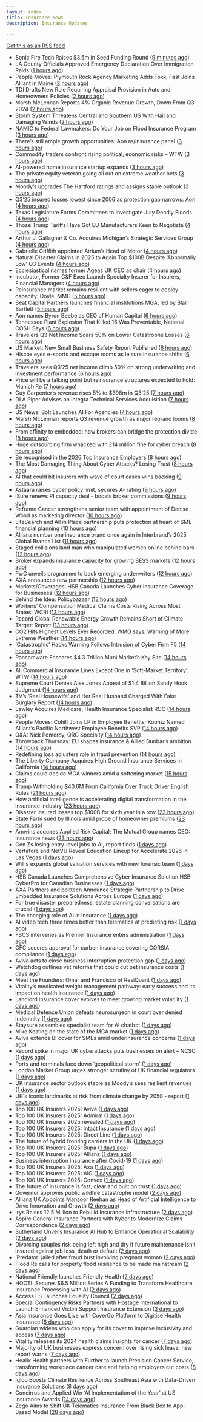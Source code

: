 ```yaml
---
layout: index
title: Insurance News
description: Insurance Updates

---
```


[Get this as an RSS feed](/insurance.rss)

<!-- news_marker starts -->
- Sonic Fire Tech Raises $3.5m in Seed Funding Round ([9 minutes ago](https://insurance-edge.net/2025/10/16/sonic-fire-tech-raises-3-5m-in-seed-funding-round/))
- LA County Officials Approved Emergency Declaration Over Immigration Raids ([1 hours ago](https://www.insurancejournal.com/news/west/2025/10/16/844076.htm))
- People Moves: Plymouth Rock Agency Marketing Adds Foxx; Fast Joins Alliant in Maine ([2 hours ago](https://www.insurancejournal.com/news/east/2025/10/16/843274.htm))
- TDI Drafts New Rule Requiring Appraisal Provision in Auto and Homeowners Policies ([2 hours ago](https://www.insurancejournal.com/news/southcentral/2025/10/16/844015.htm))
- Marsh McLennan Reports 4% Organic Revenue Growth, Down From Q3 2024 ([2 hours ago](https://www.insurancejournal.com/news/international/2025/10/16/844036.htm))
- Storm System Threatens Central and Southern US With Hail and Damaging Winds ([2 hours ago](https://www.insurancejournal.com/news/southcentral/2025/10/16/844024.htm))
- NAMIC to Federal Lawmakers: Do Your Job on Flood Insurance Program ([3 hours ago](https://www.insurancejournal.com/news/national/2025/10/16/843952.htm))
- There’s still ample growth opportunities: Aon re/insurance panel ([3 hours ago](https://www.reinsurancene.ws/theres-still-ample-growth-opportunities-aon-re-insurance-panel/))
- Commodity traders confront rising political, economic risks – WTW ([3 hours ago](https://www.insurancebusinessmag.com/uk/news/breaking-news/commodity-traders-confront-rising-political-economic-risks--wtw-553288.aspx))
- AI-powered home insurance startup expands ([3 hours ago](https://www.dig-in.com/articles/ai-powered-home-insurance-startup-expands))
- The private equity veteran going all out on extreme weather bets ([3 hours ago](https://www.dig-in.com/articles/the-private-equity-veteran-going-all-out-on-extreme-weather-bets))
- Moody’s upgrades The Hartford ratings and assigns stable outlook ([3 hours ago](https://www.reinsurancene.ws/moodys-upgrades-the-hartford-ratings-and-assigns-stable-outlook/))
- Q3’25 insured losses lowest since 2006 as protection gap narrows: Aon ([4 hours ago](https://www.reinsurancene.ws/q325-insured-losses-lowest-since-2006-as-protection-gap-narrows-aon/))
- Texas Legislature Forms Committees to Investigate July Deadly Floods ([4 hours ago](https://www.insurancejournal.com/news/southcentral/2025/10/16/843948.htm))
- Those Trump Tariffs Have Got EU Manufacturers Keen to Negotiate ([4 hours ago](https://insurance-edge.net/2025/10/16/those-trump-tariffs-have-got-eu-manufacturers-keen-to-negotiate/))
- Arthur J. Gallagher & Co. Acquires Michigan’s Strategic Services Group ([4 hours ago](https://www.insurancejournal.com/news/midwest/2025/10/16/843945.htm))
- Gabrielle Griffith appointed Atrium’s Head of Motor ([4 hours ago](https://www.reinsurancene.ws/gabrielle-griffith-appointed-atriums-head-of-motor/))
- Natural Disaster Claims in 2025 to Again Top $100B Despite ‘Abnormally Low’ Q3 Events ([4 hours ago](https://www.insurancejournal.com/news/international/2025/10/16/843935.htm))
- Ecclesiastical names former Ageas UK CEO as chair ([4 hours ago](https://www.postonline.co.uk/news/7959224/ecclesiastical-names-former-ageas-uk-ceo-as-chair))
- Incubator, Former C&F Exec Launch Specialty Insurer for Insurers, Financial Managers ([4 hours ago](https://www.insurancejournal.com/news/southeast/2025/10/16/843933.htm))
- Reinsurance market remains resilient with sellers eager to deploy capacity: Doyle, MMC ([5 hours ago](https://www.reinsurancene.ws/reinsurance-market-remains-resilient-with-sellers-eager-to-deploy-capacity-doyle-mmc/))
- Beat Capital Partners launches financial institutions MGA, led by Blair Bartlett ([5 hours ago](https://www.reinsurancene.ws/beat-capital-partners-launches-financial-institutions-mga-led-by-blair-bartlett/))
- Aon names Byron Beebe as CEO of Human Capital ([6 hours ago](https://www.reinsurancene.ws/aon-names-byron-beebe-as-ceo-of-human-capital/))
- Tennessee Plant Explosion That Killed 16 Was Preventable, National COSH Says ([6 hours ago](https://www.insurancejournal.com/news/southeast/2025/10/16/843915.htm))
- Travelers Q3 Net Income Soars 50% on Lower Catastrophe Losses ([6 hours ago](https://www.insurancejournal.com/news/national/2025/10/16/843913.htm))
- US Market: New Small Business Safety Report Published ([6 hours ago](https://insurance-edge.net/2025/10/16/us-market-new-small-business-safety-report-published/))
- Hiscox eyes e-sports and escape rooms as leisure insurance shifts ([6 hours ago](https://www.insurancebusinessmag.com/uk/news/breaking-news/hiscox-eyes-esports-and-escape-rooms-as-leisure-insurance-shifts-553249.aspx))
- Travelers sees Q3’25 net income climb 50% on strong underwriting and investment performance ([6 hours ago](https://www.reinsurancene.ws/travelers-sees-q325-net-income-climb-50-on-strong-underwriting-and-investment-performance/))
- Price will be a talking point but reinsurance structures expected to hold: Munich Re ([7 hours ago](https://www.reinsurancene.ws/price-will-be-a-talking-point-but-reinsurance-structures-expected-to-hold-munich-re/))
- Guy Carpenter’s revenue rises 5% to $398m in Q3’25 ([7 hours ago](https://www.reinsurancene.ws/guy-carpenters-revenue-rises-5-to-398m-in-q325/))
- DLA Piper Advises on Integra Technical Services Acquisition ([7 hours ago](https://insurance-edge.net/2025/10/16/dla-piper-advises-on-integra-technical-services-acquisition/))
- US News: Bolt Launches AI For Agencies ([7 hours ago](https://insurance-edge.net/2025/10/16/us-news-bolt-launches-ai-for-agencies/))
- Marsh McLennan reports Q3 revenue growth as major rebrand looms ([8 hours ago](https://www.insurancebusinessmag.com/uk/news/breaking-news/marsh-mclennan-reports-q3-revenue-growth-as-major-rebrand-looms-553225.aspx))
- From affinity to embedded: how brokers can bridge the protection divide ([8 hours ago](https://www.insurancebusinessmag.com/uk/news/technology/from-affinity-to-embedded-how-brokers-can-bridge-the-protection-divide-553215.aspx))
- Huge outsourcing firm whacked with £14 million fine for cyber breach ([8 hours ago](https://www.insurancebusinessmag.com/uk/news/cyber/huge-outsourcing-firm-whacked-with-14-million-fine-for-cyber-breach-553214.aspx))
- Be recognised in the 2026 Top Insurance Employers ([8 hours ago](https://www.insurancebusinessmag.com/uk/news/breaking-news/be-recognised-in-the-2026-top-insurance-employers-553213.aspx))
- The Most Damaging Thing About Cyber Attacks? Losing Trust ([8 hours ago](https://insurance-edge.net/2025/10/16/the-most-damaging-thing-about-cyber-attacks-losing-trust/))
- AI that could hit insurers with wave of court cases wins backing ([9 hours ago](https://www.postonline.co.uk/claims/7959206/ai-that-could-hit-insurers-with-wave-of-court-cases-wins-backing))
- Astaara raises cyber policy limit, secures A- rating ([9 hours ago](https://www.insurancebusinessmag.com/uk/news/cyber/astaara-raises-cyber-policy-limit-secures-a-rating-553203.aspx))
- iSure renews PI capacity deal - boosts broker commissions ([9 hours ago](https://www.insurancebusinessmag.com/uk/news/professional-liability/isure-renews-pi-capacity-deal--boosts-broker-commissions-553201.aspx))
- Reframe Cancer strengthens senior team with appointment of Denise Wond as marketing director ([10 hours ago](https://ifamagazine.com/reframe-cancer-strengthens-senior-team-with-appointment-of-denise-wond-as-marketing-director/))
- LifeSearch and All in Place partnership puts protection at heart of SME financial planning ([10 hours ago](https://ifamagazine.com/lifesearch-and-all-in-place-partnership-puts-protection-at-heart-of-sme-financial-planning/))
- Allianz number one insurance brand once again in Interbrand’s 2025 Global Brands List ([11 hours ago](https://www.insurancebusinessmag.com/uk/news/breaking-news/allianz-number-one-insurance-brand-once-again-in-interbrands-2025-global-brands-list-553189.aspx))
- Staged collisions land man who manipulated women online behind bars ([12 hours ago](https://www.insurancebusinessmag.com/uk/news/breaking-news/staged-collisions-land-man-who-manipulated-women-online-behind-bars-553186.aspx))
- Broker expands insurance capacity for growing BESS markets ([12 hours ago](https://www.insurancebusinessmag.com/uk/news/breaking-news/broker-expands-insurance-capacity-for-growing-bess-markets-553184.aspx))
- PwC unveils programme to back emerging underwriters ([12 hours ago](https://www.insurancebusinessmag.com/uk/news/breaking-news/pwc-unveils-programme-to-back-emerging-underwriters-553183.aspx))
- AXA announces new partnership ([12 hours ago](https://www.insurancebusinessmag.com/uk/news/breaking-news/axa-announces-new-partnership-553182.aspx))
- Markets/Coverages: HSB Canada Launches Cyber Insurance Coverage for Businesses ([12 hours ago](https://www.insurancejournal.com/news/international/2025/10/16/843886.htm))
- Behind the Idea: Policybazaar ([13 hours ago](https://thefintechtimes.com/behind-the-idea-policybazaar/))
- Workers’ Compensation Medical Claims Costs Rising Across Most States: WCRI ([13 hours ago](https://www.insurancejournal.com/news/national/2025/10/16/843615.htm))
- Record Global Renewable Energy Growth Remains Short of Climate Target: Report ([13 hours ago](https://www.insurancejournal.com/news/international/2025/10/16/843880.htm))
- CO2 Hits Highest Levels Ever Recorded, WMO says, Warning of More Extreme Weather ([14 hours ago](https://www.insurancejournal.com/news/international/2025/10/16/843836.htm))
- ‘Catastrophic’ Hacks Warning Follows Intrusion of Cyber Firm F5 ([14 hours ago](https://www.insurancejournal.com/news/international/2025/10/16/843829.htm))
- Ransomware Ensnares $4.3 Trillion Muni Market’s Key Site ([14 hours ago](https://www.insurancejournal.com/news/national/2025/10/16/843867.htm))
- All Commercial Insurance Lines Except One in ‘Soft-Market Territory’:  WTW ([14 hours ago](https://www.insurancejournal.com/news/national/2025/10/16/843864.htm))
- Supreme Court Denies Alex Jones Appeal of $1.4 Billion Sandy Hook Judgment ([14 hours ago](https://www.insurancejournal.com/news/east/2025/10/16/843820.htm))
- TV’s ‘Real Housewife’ and Her Real Husband Charged With Fake Burglary Report ([14 hours ago](https://www.insurancejournal.com/news/east/2025/10/16/843892.htm))
- Lawley Acquires Medicare, Health Insurance Specialist ROC ([14 hours ago](https://www.insurancejournal.com/news/east/2025/10/16/843727.htm))
- People Moves: Cohill Joins LP in Employee Benefits; Koontz Named Alliant’s Pacific Northwest Employee Benefits SVP ([14 hours ago](https://www.insurancejournal.com/news/west/2025/10/16/843640.htm))
- Q&A: Nick Pomeroy, QRG Specialty ([14 hours ago](https://www.postonline.co.uk/lloyd%E2%80%99slondon/7958289/qa-nick-pomeroy-qrg-specialty))
- Throwback Thursday: EU shapes insurance & Allied Dunbar’s ambition ([14 hours ago](https://www.postonline.co.uk/regulation/7956772/throwback-thursday-eu-shapes-insurance-allied-dunbar%E2%80%99s-ambition))
- Redefining loss adjusters role in fraud prevention ([14 hours ago](https://www.postonline.co.uk/claims/7959117/redefining-loss-adjusters-role-in-fraud-prevention))
- The Liberty Company Acquires High Ground Insurance Services in California ([14 hours ago](https://www.insurancejournal.com/news/west/2025/10/16/843861.htm))
- Claims could decide MGA winners amid a softening market ([15 hours ago](https://www.insurancebusinessmag.com/uk/news/breaking-news/claims-could-decide-mga-winners-amid-a-softening-market-553125.aspx))
- Trump Withholding $40.6M From California Over Truck Driver English Rules ([21 hours ago](https://www.insurancejournal.com/news/west/2025/10/15/843872.htm))
- How artificial intelligence is accelerating digital transformation in the insurance industry ([23 hours ago](https://www.dig-in.com/opinion/ai-is-accelerating-digital-transformation))
- Disaster insured losses top $100B for sixth year in a row ([23 hours ago](https://www.dig-in.com/articles/disaster-insured-losses-top-100b-for-sixth-year-in-a-row))
- State Farm sued by Illinois amid probe of homeowner premiums ([23 hours ago](https://www.dig-in.com/articles/state-farm-sued-by-illinois-amid-probe-of-homeowner-premiums))
- Amwins acquires Applied Risk Capital; The Mutual Group names CEO: Insurance news ([23 hours ago](https://www.dig-in.com/news/amwins-acquires-arc-mutual-group-ceo-insurance))
- Gen Zs losing entry-level jobs to AI, report finds ([1 days ago](https://www.insurancebusinessmag.com/uk/business-strategy/gen-zs-losing-entrylevel-jobs-to-ai-report-finds-553137.aspx))
- Vertafore and NetVU Reveal Education Lineup for Accelerate 2026 in Las Vegas ([1 days ago](https://www.insurtechinsights.com/vertafore-and-netvu-reveal-education-lineup-for-accelerate-2026-in-las-vegas/))
- Willis expands global valuation services with new forensic team ([1 days ago](https://www.insurancebusinessmag.com/uk/news/breaking-news/willis-expands-global-valuation-services-with-new-forensic-team-553143.aspx))
- HSB Canada Launches Comprehensive Cyber Insurance Solution HSB CyberPro for Canadian Businesses ([1 days ago](https://www.insurtechinsights.com/hsb-canada-launches-comprehensive-cyber-insurance-solution-hsb-cyberpro-for-canadian-businesses/))
- AXA Partners and bolttech Announce Strategic Partnership to Drive Embedded Insurance Solutions Across Europe ([1 days ago](https://www.insurtechinsights.com/axa-partners-and-bolttech-announce-strategic-partnership-to-drive-embedded-insurance-solutions-across-europe/))
- For true disaster preparedness, estate planning conversations are crucial ([1 days ago](https://www.dig-in.com/opinion/disaster-preparedness-starts-with-insurance-estate-planning))
- The changing role of AI in Insurance ([1 days ago](https://www.dig-in.com/podcast/the-changing-role-of-ai-in-insurance))
- AI video tech three times better than telematics at predicting risk ([1 days ago](https://www.postonline.co.uk/technology/7959219/ai-video-tech-three-times-better-than-telematics-at-predicting-risk))
- FSCS intervenes as Premier Insurance enters administration ([1 days ago](https://www.postonline.co.uk/news/7959221/16000-customers-to-be-protected-by-fscs-as-premier-enters-administration))
- CFC secures approval for carbon insurance covering CORSIA compliance ([1 days ago](https://www.insurancebusinessmag.com/uk/news/breaking-news/cfc-secures-approval-for-carbon-insurance-covering-corsia-compliance-553074.aspx))
- Aviva acts to close business interruption protection gap ([1 days ago](https://www.postonline.co.uk/commercial/7959220/aviva-acts-to-close-business-interruption-protection-gap))
- Watchdog outlines vet reforms that could cut pet insurance costs ([1 days ago](https://www.postonline.co.uk/news/7959218/watchdog-outlines-vet-reforms-that-could-cut-pet-insurance-costs))
- Meet the Founders: Omar and Francisco of ResiQuant ([1 days ago](https://www.insurtechinsights.com/meet-the-founders-omar-and-francisco-of-resiquant/))
- Vitality’s medicated weight management pathway: early success and its impact on health insurance ([1 days ago](https://ifamagazine.com/vitalitys-medicated-weight-management-pathway-early-success-and-its-impact-on-health-insurance/))
- Landlord insurance cover evolves to meet growing market volatility ([1 days ago](https://www.insurancebusinessmag.com/uk/news/property-insurance/landlord-insurance-cover-evolves-to-meet-growing-market-volatility-553067.aspx))
- Medical Defence Union defeats neurosurgeon in court over denied indemnity ([1 days ago](https://www.insurancebusinessmag.com/uk/news/professional-liability/medical-defence-union-defeats-neurosurgeon-in-court-over-denied-indemnity-553066.aspx))
- Staysure assembles specialist team for AI chatbot ([1 days ago](https://www.postonline.co.uk/technology/7959215/staysure-assembles-specialist-team-for-ai-chatbot))
- Mike Keating on the state of the MGA market ([1 days ago](https://www.insurancebusinessmag.com/uk/tv/mike-keating-on-the-state-of-the-mga-market-553063.aspx))
- Aviva extends BI cover for SMEs amid underinsurance concerns ([1 days ago](https://www.insurancebusinessmag.com/uk/news/sme/aviva-extends-bi-cover-for-smes-amid-underinsurance-concerns-553061.aspx))
- Record spike in major UK cyberattacks puts businesses on alert – NCSC ([1 days ago](https://www.insurancebusinessmag.com/uk/news/cyber/record-spike-in-major-uk-cyberattacks-puts-businesses-on-alert--ncsc-553060.aspx))
- Ports and terminals face down ‘geopolitical storm’ ([1 days ago](https://www.postonline.co.uk/lloyd%E2%80%99slondon/7959214/ports-and-terminals-face-down-%E2%80%98geopolitical-storm%E2%80%99))
- London Market Group urges stronger scrutiny of UK financial regulators ([1 days ago](https://www.insurancebusinessmag.com/uk/news/breaking-news/london-market-group-urges-stronger-scrutiny-of-uk-financial-regulators-553057.aspx))
- UK insurance sector outlook stable as Moody’s sees resilient revenues ([1 days ago](https://www.insurancebusinessmag.com/uk/news/breaking-news/uk-insurance-sector-outlook-stable-as-moodys-sees-resilient-revenues-553056.aspx))
- UK's iconic landmarks at risk from climate change by 2050 - report ([1 days ago](https://www.insurancebusinessmag.com/uk/news/catastrophe/uks-iconic-landmarks-at-risk-from-climate-change-by-2050--report-553031.aspx))
- Top 100 UK Insurers 2025: Aviva ([1 days ago](https://www.postonline.co.uk/personal/7959012/top-100-uk-insurers-2025-aviva))
- Top 100 UK Insurers 2025: Admiral ([1 days ago](https://www.postonline.co.uk/personal/7959070/top-100-uk-insurers-2025-admiral))
- Top 100 UK Insurers 2025 revealed ([1 days ago](https://www.postonline.co.uk/personal/7959011/top-100-uk-insurers-2025-revealed))
- Top 100 UK Insurers 2025: Intact Insurance ([1 days ago](https://www.postonline.co.uk/commercial/7959072/top-100-uk-insurers-2025-intact-insurance))
- Top 100 UK Insurers 2025: Direct Line ([1 days ago](https://www.postonline.co.uk/personal/7959013/top-100-uk-insurers-2025-direct-line))
- The future of hybrid fronting carriers in the UK ([1 days ago](https://www.postonline.co.uk/commercial/7958968/the-future-of-hybrid-fronting-carriers-in-the-uk))
- Top 100 UK Insurers 2025: Bupa ([1 days ago](https://www.postonline.co.uk/personal/7958996/top-100-uk-insurers-2025-bupa))
- Top 100 UK Insurers 2025: Allianz ([1 days ago](https://www.postonline.co.uk/personal/7959023/top-100-uk-insurers-2025-allianz))
- Business interruption insurance after Covid-19 ([1 days ago](https://www.postonline.co.uk/commercial/7959040/business-interruption-insurance-after-covid-19))
- Top 100 UK Insurers 2025: Axa ([1 days ago](https://www.postonline.co.uk/personal/7958995/top-100-uk-insurers-2025-axa))
- Top 100 UK Insurers 2025: AIG ([1 days ago](https://www.postonline.co.uk/commercial/7959073/top-100-uk-insurers-2025-aig))
- Top 100 UK Insurers 2025: Convex ([1 days ago](https://www.postonline.co.uk/commercial/7959032/top-100-uk-insurers-2025-convex))
- The future of insurance is fast, clear and built on trust ([1 days ago](https://www.dig-in.com/opinion/the-future-of-insurance-is-fast-clear-and-built-on-trust))
- Governor approves public wildfire catastrophe model ([2 days ago](https://www.dig-in.com/news/governor-approves-public-wildfire-catastrophe-model))
- Allianz UK Appoints Mansoor Reehan as Head of Artificial Intelligence to Drive Innovation and Growth ([2 days ago](https://www.insurtechinsights.com/allianz-uk-appoints-mansoor-reehan-as-head-of-artificial-intelligence-to-drive-innovation-and-growth/))
- Irys Raises 12.5 Million to Rebuild Insurance Infrastructure ([2 days ago](https://www.insurtechinsights.com/irys-raises-12-5-million-to-rebuild-insurance-infrastructure/))
- Aspire General Insurance Partners with Kyber to Modernize Claims Correspondence ([2 days ago](https://www.insurtechinsights.com/aspire-general-insurance-partners-with-kyber-to-modernize-claims-correspondence/))
- Sutherland Unveils Insurance AI Hub to Enhance Operational Scalability ([2 days ago](https://www.insurtechinsights.com/sutherland-unveils-insurance-ai-hub-to-enhance-operational-scalability/))
- Divorcing couples risk being left high and dry if future maintenance isn’t insured against job loss, death or default ([2 days ago](https://ifamagazine.com/divorcing-couples-risk-being-left-high-and-dry-if-future-maintenance-isnt-insured-against-job-loss-death-or-default/))
- ‘Predator’ jailed after fraud bust involving pregnant woman ([2 days ago](https://www.postonline.co.uk/news/7959212/%E2%80%98predator%E2%80%99-jailed-after-fraud-bust-involving-pregnant-woman))
- Flood Re calls for property flood resilience to be made mainstream ([2 days ago](https://www.postonline.co.uk/personal/7959208/flood-re-calls-for-property-flood-resilience-to-be-made-mainstream))
- National Friendly launches Friendly Health ([2 days ago](https://ifamagazine.com/national-friendly-launches-friendly-health/))
- HOOTL Secures $6.5 Million Series A Funding to Transform Healthcare Insurance Processing with AI ([2 days ago](https://www.insurtechinsights.com/hootl-secures-6-5-million-series-a-funding-to-transform-healthcare-insurance-processing-with-ai/))
- Access FS Launches Equality Council ([2 days ago](https://ifamagazine.com/access-fs-launches-equality-council/))
- Special Contingency Risks Partners with Hostage International to Launch Enhanced Victim Support Insurance Extension ([3 days ago](https://www.insurtechinsights.com/special-contingency-risks-partners-with-hostage-international-to-launch-enhanced-victim-support-insurance-extension/))
- Asia Insurance Goes Live with CoverGo Platform to Digitise Health Insurance ([6 days ago](https://thefintechtimes.com/asia-insurance-goes-live-with-covergo-platform-to-digitise-health-insurance/))
- Guardian widens who can apply for its cover to improve inclusivity and access ([7 days ago](https://ifamagazine.com/guardian-widens-who-can-apply-for-its-cover-to-improve-inclusivity-and-access/))
- Vitality releases its 2024 health claims insights for cancer ([7 days ago](https://ifamagazine.com/vitality-releases-its-2024-health-claims-insights-for-cancer/))
- Majority of UK businesses express concern over rising sick leave, new report warns ([7 days ago](https://ifamagazine.com/majority-of-uk-businesses-express-concern-over-rising-sick-leave-new-report-warns/))
- Healix Health partners with Further to launch Precision Cancer Service, transforming workplace cancer care and helping employers cut costs ([8 days ago](https://ifamagazine.com/healix-health-partners-with-further-to-launch-precision-cancer-service-transforming-workplace-cancer-care-and-helping-employers-cut-costs/))
- Igloo Boosts Climate Resilience Across Southeast Asia with Data-Driven Insurance Solutions ([8 days ago](https://thefintechtimes.com/igloo-boosts-climate-resilience-across-southeast-asia-with-data-driven-insurance-solutions/))
- Concirrus and Applied Win ‘AI Implementation of the Year’ at US Insurance Awards ([14 days ago](https://thefintechtimes.com/concirrus-ai-cuts-aviation-underwriting-time-from-36-hours-to-minutes-for-applied-aviation/))
- Zego Aims to Shift UK Telematics Insurance From Black Box to App-Based Model ([28 days ago](https://thefintechtimes.com/zego-aims-to-shift-uk-telematics-insurance-from-black-box-to-app-based-model/))

<!-- news_marker ends -->